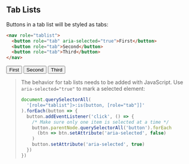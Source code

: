 <section>

## Tab Lists

Buttons in a tab list will be styled as tabs:

```html
<nav role="tablist">
  <button role="tab" aria-selected="true">First</button>
  <button role="tab">Second</button>
  <button role="tab">Third</button>
</nav>
```

<div role="presentation">
  <nav role="tablist">
    <button role="tab" aria-selected="true">First</button>
    <button role="tab">Second</button>
    <button role="tab">Third</button>
  </nav>
</div>

> The behavior for tab lists needs to be added with JavaScript. Use `aria-selected="true"` to mark a selected element:
> ```js
> document.querySelectorAll(
>   '[role="tablist"]>:is(button, [role="tab"]]'
> ).forEach(button => {
>   button.addEventListener('click', () => {
>     /* Make sure only one item is selected at a time */
>     button.parentNode.querySelectorAll('button').forEach
>       (btn => btn.setAttribute('aria-selected', false)
>     )
>     button.setAttribute('aria-selected', true)
>   })
> })
> ```

</section>